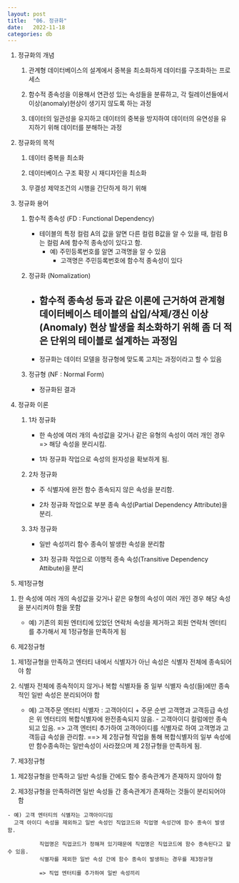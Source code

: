 ```yaml
---
layout: post
title:  "06. 정규화"
date:   2022-11-18
categories: db
---
```

1. 정규화의 개념

    1) 관계형 데이터베이스의 설계에서 중복을 최소화하게 
       데이터를 구조화하는 프로세스

    2) 함수적 종속성을 이용해서 연관성 있는 속성들을 분류하고,
       각 릴레이션들에서 이상(anomaly)현상이 생기지 않도록 하는 과정

    3) 데이터의 일관성을 유지하고 데이터의 중복을 방지하여 데이터의 유연성을 유지하기 위해
       데이터를 분해하는 과정
       
2. 정규화의 목적

    1) 데이터 중복을 최소화

    2) 데이터베이스 구조 확장 시 재디자인을 최소화

    3) 무결성 제약조건의 시행을 간단하게 하기 위해 

3. 정규화 용어

    1) 함수적 종속성 (FD : Functional Dependency)
    

        - 테이블의 특정 컬럼 A의 값을 알면 다른 컬럼 B값을 알 수 있을 때,
          컬럼 B는 컬럼 A에 함수적 종속성이 있다고 함.
          - 예) 주민등록번호를 알면 고객명을 알 수 있음
            - 고객명은 주민등록번호에 함수적 종속성이 있다


    2) 정규화 (Nomalization)


        - 함수적 종속성 등과 같은 이론에 근거하여
          관계형 데이터베이스 테이블의 삽입/삭제/갱신 이상(Anomaly) 현상 발생을
          최소화하기 위해 좀 더 적은 단위의 테이블로 설계하는 과정임
          ----------------------------------------------------------
        - 정규화는 데이터 모델을 정규형에 맞도록 고치는 과정이라고 할 수 있음


    3) 정규형 (NF : Normal Form)


        - 정규화된 결과


4. 정규화 이론

    1) 1차 정규화

        - 한 속성에 여러 개의 속성값을 갖거나
          같은 유형의 속성이 여러 개인 경우 => 해당 속성을 분리시킴.

        - 1차 정규화 작업으로 속성의 원자성을 확보하게 됨.

    2) 2차 정규화

        - 주 식별자에 완전 함수 종속되지 않은 속성을 분리함.

        - 2차 정규화 작업으로 부분 종속 속성(Partial Dependency Attribute)을 분리.

    3) 3차 정규화

        - 일반 속성끼리 함수 종속이 발생한 속성을 분리함

        - 3차 정규화 작업으로 이행적 종속 속성(Transitive Dependency Attibute)을 분리

5. 제1정규형

  1) 한 속성에 여러 개의 속성값을 갖거나 같은 유형의 속성이 여러 개인 경우
    해당 속성을 분시리켜야 함을 못함

      - 예) 기존의 회원 엔터티에 있었던 연락처 속성을 제거하고
            회원 연락처 엔터티를 추가해서 제 1정규형을 만족하게 됨
  
6. 제2정규형

  1) 제1정규형을 만족하고 엔터티 내에서 식별자가 아닌 속성은 식별자 전체에 종속되어야 함
  
  2) 식별자 전체에 종속적이지 않거나 복합 식별자들 중 일부 식별자 속성(들)에만
     종속적인 일반 속성은 분리되어야 함


     - 예) 고객주문 엔터티 식별자 : 고객아이디 + 주문 순번
             고객명과 고객등급 속성은 위 엔터티의 복합식별자에 완전종속되지 않음.
                - 고객아이디 컬럼에만 종속되고 있음.
             => 고객 엔터티 추가하여 고객아이디를 식별자로 하여 고객명과 고객등급 속성을 관리함.
             ==> 제 2정규형 작업을 통해 복합식별자의 일부 속성에만 함수종속하는
                 일반속성이 사라졌으며 제 2정규형을 만족하게 됨.


7. 제3정규형

  1) 제2정규형을 만족하고 일반 속성들 간에도 함수 종속관계가 존재하지 않아야 함

  2) 제3정규형을 만족하려면 일반 속성들 간 종속관계가 존재하는 것들이 분리되어야 함


    - 예) 고객 엔터티의 식별자는 고객아이디임
      고객 아이디 속성을 제외하고 일반 속성인 직업코드와 직업명 속성간에 함수 종속이 발생함.

              직업명은 직업코드가 정해져 있기때문에 직업명은 직업코드에 함수 종속된다고 할 수 있음.
              식별자를 제외한 일반 속성 간에 함수 종속이 발생하는 경우를 제3정규형

              => 직업 엔터티를 추가하여 일반 속성끼리 

